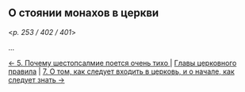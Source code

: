 ## О стоянии монахов в церкви 

<*p. 253 / 402 / 401*>

...

[← 5. Почему шестопсалмие поется очень тихо ](05.md)
| [Главы церковного правила](README.md) 
| [7. О том, как следует входить в церковь, и о начале, как следует знать →](07.md)
